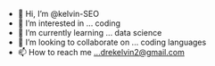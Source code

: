 - 👋 Hi, I’m @kelvin-SEO
- 👀 I’m interested in ... coding
- 🌱 I’m currently learning ... data science
- 💞️ I’m looking to collaborate on ... coding languages
- 📫 How to reach me ...drekelvin2@gmail.com

<!---
kelvin-SEO/kelvin-SEO is a ✨ special ✨ repository because its `README.md` (this file) appears on your GitHub profile.
You can click the Preview link to take a look at your changes.
--->
